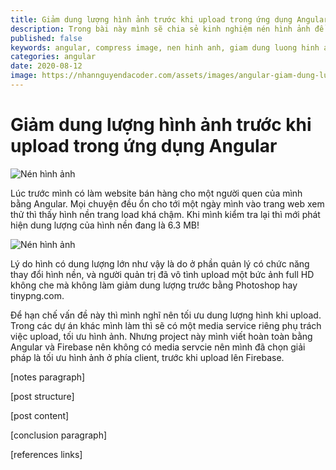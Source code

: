 ```yaml
---
title: Giảm dung lượng hình ảnh trước khi upload trong ứng dụng Angular
description: Trong bài này mình sẽ chia sẻ kinh nghiệm nén hình ảnh để giảm dụng lượng trước khi upload trong ứng dụng Angular.
published: false
keywords: angular, compress image, nen hinh anh, giam dung luong hinh anh
categories: angular
date: 2020-08-12
image: https://nhannguyendacoder.com/assets/images/angular-giam-dung-luong-hinh-anh-truoc-khi-upload-trong-ung-dung-angular/nen-hinh-anh.jpg
---
```


# Giảm dung lượng hình ảnh trước khi upload trong ứng dụng Angular

![Nén hình ảnh](../assets/images/angular-giam-dung-luong-hinh-anh-truoc-khi-upload-trong-ung-dung-angular/nen-hinh-anh.jpg)

Lúc trước mình có làm website bán hàng cho một người quen của mình bằng Angular. Mọi chuyện đều ổn cho tới một ngày mình vào trang web xem thử thì thấy hình nền trang load khá chậm. Khi mình kiểm tra lại thì mới phát hiện dung lượng của hình nền đang là 6.3 MB!

![Nén hình ảnh](../assets/images/angular-giam-dung-luong-hinh-anh-truoc-khi-upload-trong-ung-dung-angular/load-hinh-anh-dung-luong-lon.png)

Lý do hình có dung lượng lớn như vậy là do ở phần quản lý có chức năng thay đổi hình nền, và người quản trị đã vô tình upload một bức ảnh full HD không che mà không làm giảm dung lượng trước bằng Photoshop hay tinypng.com.

Để hạn chế vấn đề này thì mình nghĩ nên tối ưu dung lượng hình khi upload. Trong các dự án khác mình làm thì sẽ có một media service riêng phụ trách việc upload, tối ưu hình ảnh. Nhưng project này mình viết hoàn toàn bằng Angular và Firebase nên không có media servcie nên mình đã chọn giải pháp là tối ưu hình ảnh ở phía client, trước khi upload lên Firebase. 

[notes paragraph]

[post structure]

[post content]

[conclusion paragraph]

[references links]

